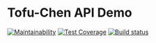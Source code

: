 # Tofu-Chen API Demo

[![Maintainability](https://api.codeclimate.com/v1/badges/f249b64d81b39b99c48c/maintainability)](https://codeclimate.com/github/Monster0313/Tofu-Chen-API/maintainability) [![Test Coverage](https://api.codeclimate.com/v1/badges/f249b64d81b39b99c48c/test_coverage)](https://codeclimate.com/github/Monster0313/Tofu-Chen-API/test_coverage) [![Build status](https://ci.appveyor.com/api/projects/status/ra0i1d44ups913ed?svg=true)](https://ci.appveyor.com/project/Monster0313/tofu-chen-api)
